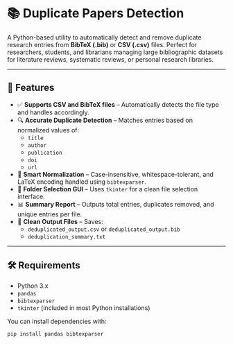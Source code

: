 # 📚 Duplicate Papers Detection

A Python-based utility to automatically detect and remove duplicate research entries from **BibTeX (.bib)** or **CSV (.csv)** files. Perfect for researchers, students, and librarians managing large bibliographic datasets for literature reviews, systematic reviews, or personal research libraries.

---

## 🚀 Features

- ✅ **Supports CSV and BibTeX files** – Automatically detects the file type and handles accordingly.
- 🔍 **Accurate Duplicate Detection** – Matches entries based on normalized values of:
  - `title`
  - `author`
  - `publication`
  - `doi`
  - `url`
- 🧠 **Smart Normalization** – Case-insensitive, whitespace-tolerant, and LaTeX encoding handled using `bibtexparser`.
- 📂 **Folder Selection GUI** – Uses `tkinter` for a clean file selection interface.
- 📊 **Summary Report** – Outputs total entries, duplicates removed, and unique entries per file.
- 💾 **Clean Output Files** – Saves:
  - `deduplicated_output.csv` or `deduplicated_output.bib`
  - `deduplication_summary.txt`

---

## 🛠️ Requirements

- Python 3.x
- `pandas`
- `bibtexparser`
- `tkinter` (included in most Python installations)

You can install dependencies with:

```bash
pip install pandas bibtexparser
